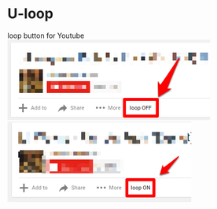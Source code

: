 # U-loop
loop button for Youtube
![alt tag](https://github.com/nihar2570/U-loop/blob/master/Screenshot_1.png)
![alt tag](https://github.com/nihar2570/U-loop/blob/master/Screenshot_2.png)
